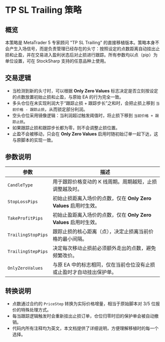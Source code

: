 # TP SL Trailing 策略

## 概览
本策略是 MetaTrader 5 专家顾问 "TP SL Trailing" 的直接移植版本。策略本身不会产生入场信号，而是负责管理已经存在的头寸：按照设定的点数距离自动挂出止损和止盈，并在交易进入盈利状态后对止损进行跟踪。所有参数均以点（pip）为单位设置，可在 StockSharp 支持的任意品种上使用。

## 交易逻辑
- 当检测到新的头寸时，可以根据 **Only Zero Values** 标志决定是否立刻按设定的点数放置初始止损和止盈，与原始 EA 的行为完全一致。
- 多头仓位在未实现利润大于“跟踪止损 + 跟踪步长”之和时，会把止损上移到 `当前价格 - 跟踪止损`，从而锁定部分利润。
- 空头仓位采用镜像逻辑：当利润超过触发阈值时，将止损下移到 `当前价格 + 跟踪止损`。
- 如果跟踪止损和跟踪步长都为零，则不会调整止损位置。
- 止盈不会被移动，只会在 **Only Zero Values** 启用时随初始订单一起下达，这与原脚本的实现一致。

## 参数说明
| 参数 | 描述 |
| --- | --- |
| `CandleType` | 用于跟踪价格变动的 K 线周期。周期越短，止损调整越及时。 |
| `StopLossPips` | 初始止损距离入场价的点数，仅在 **Only Zero Values** 启用时生效。 |
| `TakeProfitPips` | 初始止盈距离入场价的点数，仅在 **Only Zero Values** 启用时生效。 |
| `TrailingStopPips` | 跟踪止损的核心距离（点），决定止损离当前价格的最小间隔。 |
| `TrailingStepPips` | 决定每次移动止损前必须额外走出的点数，避免频繁改价。 |
| `OnlyZeroValues` | 与原 EA 中的标志相同，仅在当前仓位没有止损或止盈时才自动挂出保护单。 |

## 转换说明
- 点数通过合约的 `PriceStep` 转换为实际价格增量，相当于原始脚本对 3/5 位报价的特殊处理方式。
- 每当跟踪逻辑触发时会重新挂出止损订单，仓位归零时旧的保护单会被自动撤销。
- 代码内所有注释均为英文，本文档提供了详细说明，方便理解移植时的每一个选择。
